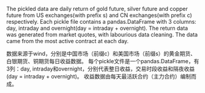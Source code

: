 The pickled data are daily return of gold future, silver future and copper future from US exchanges(with prefix s) and CN exchanges(with prefix c) respectively.
Each pickle file contains a pandas.DataFrame with 3 columns: day, intraday and overnight(day = intraday + overnight).
The return data was generated from market quotes, with labourious data cleaning. The data came from the most active contract at each day.

数据来源于wind，分别是中国市场（前缀c）和美国市场（前缀s）的黄金期货、白银期货、铜期货每日收益数据。
每个pickle文件是一个pandas.DataFrame，有3列：day, intraday和overnight，分别代表整日收益，交易时段收益和隔夜收益(day = intraday + overnight)。
收益数据由每天最活跃合约（主力合约）编制而成。
